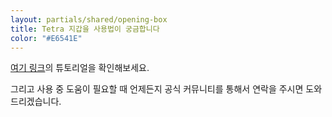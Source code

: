 ```yaml
---
layout: partials/shared/opening-box
title: Tetra 지갑을 사용법이 궁금합니다
color: "#E6541E"
---
```


[여기 링크](tetra-orbs-staking-wallet-tutorial)의 튜토리얼을 확인해보세요.

그리고 사용 중 도움이 필요할 때 언제든지 공식 커뮤니티를 통해서 연락을 주시면 도와드리겠습니다.
